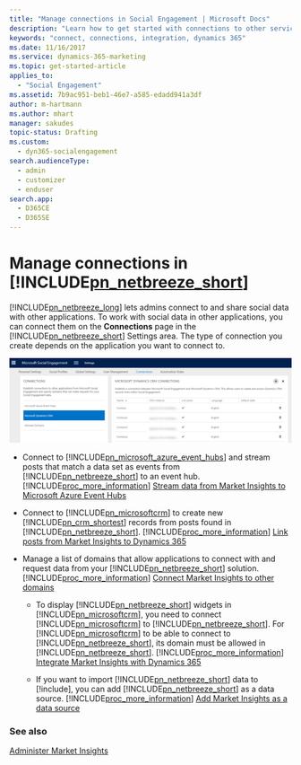 ```yaml
---
title: "Manage connections in Social Engagement | Microsoft Docs"
description: "Learn how to get started with connections to other services."
keywords: "connect, connections, integration, dynamics 365"
ms.date: 11/16/2017
ms.service: dynamics-365-marketing
ms.topic: get-started-article
applies_to: 
  - "Social Engagement"
ms.assetid: 7b9ac951-beb1-46e7-a585-edadd941a3df
author: m-hartmann
ms.author: mhart
manager: sakudes
topic-status: Drafting
ms.custom: 
  - dyn365-socialengagement
search.audienceType: 
  - admin
  - customizer
  - enduser
search.app: 
  - D365CE
  - D365SE
---
```


# Manage connections in [!INCLUDE[pn_netbreeze_short](../includes/pn-social-engagement-short.md)]
[!INCLUDE[pn_netbreeze_long](../includes/pn-social-engagement-long.md)] lets admins connect to and share social data with other applications. To work with social data in other applications, you can connect them on the **Connections** page in the [!INCLUDE[pn_netbreeze_short](../includes/pn-social-engagement-short.md)] Settings area. The type of connection you create depends on the application you want to connect to.  
  
 ![connections page in the microsoft dynamics 365 ai for market insights settings area](media/settings-on-connections-page.png "Connections page in the Microsoft Dynamics 365 AI for Market Insights Settings area")  
  
- Connect to [!INCLUDE[pn_microsoft_azure_event_hubs](../includes/pn-microsoft-azure-event-hubs.md)] and stream posts that match a data set as events from [!INCLUDE[pn_netbreeze_short](../includes/pn-social-engagement-short.md)] to an event hub. [!INCLUDE[proc_more_information](../includes/proc-more-information.md)] [Stream data from Market Insights to Microsoft Azure Event Hubs](stream-data-to-event-hubs.md)  
  
- Connect to [!INCLUDE[pn_microsoftcrm](../includes/pn-microsoftcrm.md)] to create new [!INCLUDE[pn_crm_shortest](../includes/pn-crm-shortest.md)] records from posts found in [!INCLUDE[pn_netbreeze_short](../includes/pn-social-engagement-short.md)]. [!INCLUDE[proc_more_information](../includes/proc-more-information.md)] [Link posts from Market Insights to Dynamics 365](link-posts-to-dynamics-365.md)  
  
- Manage a list of domains that allow applications to connect with and request data from your [!INCLUDE[pn_netbreeze_short](../includes/pn-social-engagement-short.md)] solution. [!INCLUDE[proc_more_information](../includes/proc-more-information.md)] [Connect Market Insights to other domains](connect-other-domains.md)  
  
  - To display [!INCLUDE[pn_netbreeze_short](../includes/pn-social-engagement-short.md)] widgets in [!INCLUDE[pn_microsoftcrm](../includes/pn-microsoftcrm.md)], you need to connect [!INCLUDE[pn_microsoftcrm](../includes/pn-microsoftcrm.md)] to [!INCLUDE[pn_netbreeze_short](../includes/pn-social-engagement-short.md)].  For [!INCLUDE[pn_microsoftcrm](../includes/pn-microsoftcrm.md)] to be able to connect to [!INCLUDE[pn_netbreeze_short](../includes/pn-social-engagement-short.md)], its domain must be allowed in [!INCLUDE[pn_netbreeze_short](../includes/pn-social-engagement-short.md)]. [!INCLUDE[proc_more_information](../includes/proc-more-information.md)] [Integrate Market Insights with Dynamics 365](integrate-widgets-dynamics-365.md)  

  - If you want to import [!INCLUDE[pn_netbreeze_short](../includes/pn-social-engagement-short.md)] data to [!include[](../includes/pn-customer-insights-full.md)], you can add [!INCLUDE[pn_netbreeze_short](../includes/pn-social-engagement-short.md)] as a data source. [!INCLUDE[proc_more_information](../includes/proc-more-information.md)] [Add Market Insights as a data source](https://docs.microsoft.com/dynamics365/customer-engagement/customer-insights/deploy/datasourcemse)
  
### See also  
 [Administer Market Insights](settings-administration.md)
